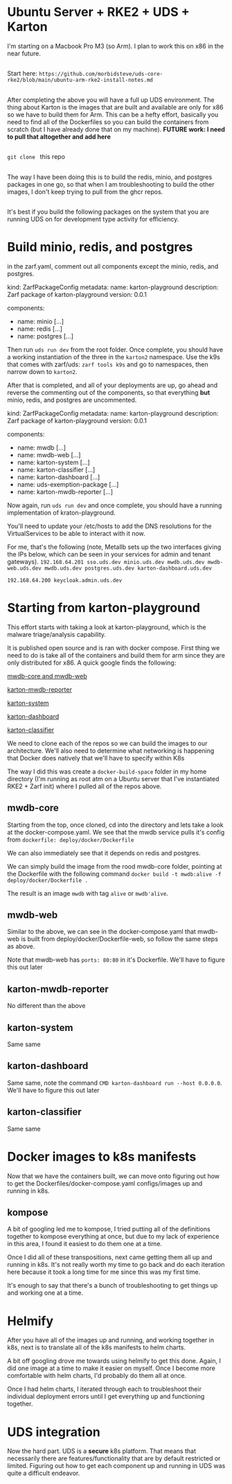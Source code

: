 # Ubuntu Server + RKE2 + UDS + Karton
I'm starting on a Macbook Pro M3 (so Arm). I plan to work this on x86 in the near future. 
##
Start here: `https://github.com/morbidsteve/uds-core-rke2/blob/main/ubuntu-arm-rke2-install-notes.md`
##
After completing the above you will have a full up UDS environment. The thing about Karton is the images that are built and available are only for x86 so we have to build them for Arm.
This can be a hefty effort, basically you need to find all of the Dockerfiles so you can build the containers from scratch (but I have already done that on my machine). **FUTURE work: I need to pull that altogether and add here**
##
`git clone ` this repo
##
The way I have been doing this is to build the redis, minio, and postgres packages in one go, so that when I am troubleshooting to build the other images, I don't keep trying to pull from the ghcr repos.
##
It's best if you build the following packages on the system that you are running UDS on for development type activity for efficiency.
# Build minio, redis, and postgres

in the zarf.yaml, comment out all components except the minio, redis, and postgres.

kind: ZarfPackageConfig
metadata:
name: karton-playground
description: Zarf package of karton-playground
version: 0.0.1

components:
- name: minio
    [...]
- name: redis
    [...]
- name: postgres
    [...]


Then run `uds run dev` from the root folder. Once complete, you should have a working instantiation of the three in the `karton2` namespace.
Use the k9s that comes with zarf/uds: `zarf tools k9s` and go to namespaces, then narrow down to `karton2`.

After that is completed, and all of your deployments are up, go ahead and reverse the commenting out of the components, so that everything **but** minio, redis, and postgres are uncommented.


kind: ZarfPackageConfig
metadata:
name: karton-playground
description: Zarf package of karton-playground
version: 0.0.1

components:
- name: mwdb
    [...]
- name: mwdb-web
    [...]
- name: karton-system
    [...]
- name: karton-classifier
    [...]
- name: karton-dashboard
    [...]
- name: uds-exemption-package
    [...]
- name: karton-mwdb-reporter
    [...]

Now again, run `uds run dev` and once complete, you should have a running implementation of kraton-playground.

You'll need to update your /etc/hosts to add the DNS resolutions for the VirtualServices to be able to interact with it now.

For me, that's the following (note, Metallb sets up the two interfaces giving the IPs below, which can be seen in your services for admin and tenant gateways).
`192.168.64.201	sso.uds.dev minio.uds.dev mwdb.uds.dev mwdb-web.uds.dev mwdb.uds.dev postgres.uds.dev karton-dashboard.uds.dev`

`192.168.64.200	keycloak.admin.uds.dev`



# Starting from karton-playground
This effort starts with taking a look at karton-playground, which is the malware triage/analysis capability. 

It is published open source and is ran with docker compose. First thing we need to do is take all of the containers and build them for arm since they are only distributed for x86.
A quick google finds the following:

[mwdb-core and mwdb-web](https://github.com/CERT-Polska/mwdb-core)

[karton-mwdb-reporter](https://github.com/CERT-Polska/karton-mwdb-reporter)

[karton-system](https://github.com/CERT-Polska/karton)

[karton-dashboard](https://github.com/CERT-Polska/karton-dashboard)

[karton-classifier](https://github.com/CERT-Polska/karton-classifier)

We need to clone each of the repos so we can build the images to our architecture. We'll also need to determine what networking is happening that Docker does natively that we'll have to specify within K8s

The way I did this was create a `docker-build-space` folder in my home directory (I'm running as root atm on a Ubuntu server that I've instantiated RKE2 + Zarf init) where I pulled all of the repos above.


## mwdb-core
Starting from the top, once cloned, cd into the directory and lets take a look at the docker-compose.yaml. We see that the mwdb service pulls it's config from `dockerfile: deploy/docker/Dockerfile`

We can also immediately see that it depends on redis and postgres.

We can simply build the image from the rood mwdb-core folder, pointing at the Dockerfile with the following command `docker build -t mwdb:alive -f deploy/docker/Dockerfile .`

The result is an image `mwdb` with tag `alive` or `mwdb'alive`. 

## mwdb-web
Similar to the above, we can see in the docker-compose.yaml that mwdb-web is built from deploy/docker/Dockerfile-web, so follow the same steps as above.

Note that mwdb-web has `ports: 80:80` in it's Dockerfile. We'll have to figure this out later

## karton-mwdb-reporter
No different than the above

## karton-system
Same same

## karton-dashboard
Same same, note the command `CMD karton-dashboard run --host 0.0.0.0`. We'll have to figure this out later

## karton-classifier
Same same

# Docker images to k8s manifests
Now that we have the containers built, we can move onto figuring out how to get the Dockerfiles/docker-compose.yaml configs/images up and running in k8s.

## kompose
A bit of googling led me to kompose, I tried putting all of the definitions together to kompose everything at once, but due to my lack of experience in this area, I found it easiest to do them one at a time.

Once I did all of these transpositions, next came getting them all up and running in k8s. It's not really worth my time to go back and do each iteration here because it took a long time for me since this was my first time.

It's enough to say that there's a bunch of troubleshooting to get things up and working one at a time. 

# Helmify
After you have all of the images up and running, and working together in k8s, next is to translate all of the k8s manifests to helm charts. 

A bit off googling drove me towards using helmify to get this done. Again, I did one image at a time to make it easier on myself. Once I become more comfortable with helm charts, I'd probably do them all at once. 

Once I had helm charts, I iterated through each to troubleshoot their individual deployment errors until I get everything up and functioning together. 

# UDS integration
Now the hard part. UDS is a **secure** k8s platform. That means that necessarily there are features/functionality that are by default restricted or limited. Figuring out how to get each component up and running in UDS was quite a difficult endeavor.